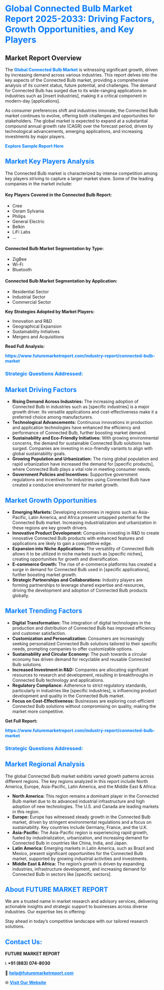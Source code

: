 <h1 style="color: #007BFF;">Global Connected Bulb Market Report 2025-2033: Driving Factors, Growth Opportunities, and Key Players</h1>

<section id="overview">
<h2>Market Report Overview</h2>
<p>The <a href="https://www.futuremarketreport.com/industry-report/connected-bulb-market" style="color: #007BFF; text-decoration: none;"><strong>Global Connected Bulb Market</strong></a> is witnessing significant growth, driven by increasing demand across various industries. This report delves into the key aspects of the Connected Bulb market, providing a comprehensive analysis of its current status, future potential, and challenges. The demand for Connected Bulb has surged due to its wide-ranging applications in industries such as [insert industries], making it a critical component in modern-day [applications].</p>
<p>As consumer preferences shift and industries innovate, the Connected Bulb market continues to evolve, offering both challenges and opportunities for stakeholders. The global market is expected to expand at a substantial compound annual growth rate (CAGR) over the forecast period, driven by technological advancements, emerging applications, and increasing investments by major players.</p>
</section>

<section id="overview">
<p><a href="https://www.futuremarketreport.com/request-sample/reportId=51159" style="color: #007BFF; text-decoration: none;"><strong>Explore Sample Report Here</strong></a></p>
</section>

<section id="key-players">
<h2 style="color: #007BFF;">Market Key Players Analysis</h2>
<p>The Connected Bulb market is characterized by intense competition among key players striving to capture a larger market share. Some of the leading companies in the market include:</p>
<h4>Key Players Covered in the Connected Bulb Report:</h4>
<ul><li>Cree</li><li>Osram Sylvania</li><li>Philips</li><li>General Electric</li><li>Belkin</li><li>LiFi Labs</li><li>...</li></ul>
<h4>Connected Bulb Market Segmentation by Type:</h4>
<ul><li>ZigBee</li><li>Wi-Fi</li><li>Bluetooth</li></ul>

<h4>Connected Bulb Market Segmentation by Application:</h4>
<ul><li>Residential Sector</li><li>Industrial Sector</li><li>Commercial Sector</li></ul>
<p><strong>Key Strategies Adopted by Market Players:</strong></p>
<ul>
<li>Innovation and R&D</li>
<li>Geographical Expansion</li>
<li>Sustainability Initiatives</li>
<li>Mergers and Acquisitions</li>
</ul>
</section>

<section>
<p><strong>Read Full Analysis: </strong></p><a href="https://www.futuremarketreport.com/industry-report/connected-bulb-market" style="color: #007BFF; text-decoration: none;"><strong>https://www.futuremarketreport.com/industry-report/connected-bulb-market</strong></a>
<h3 style="color: #007BFF;">Strategic Questions Addressed:</h3>
</section>

<section id="driving-factors">
<h2 style="color: #007BFF;">Market Driving Factors</h2>
<ul>
<li><strong>Rising Demand Across Industries:</strong> The increasing adoption of Connected Bulb in industries such as [specific industries] is a major growth driver. Its versatile applications and cost-effectiveness make it a preferred choice among manufacturers.</li>
<li><strong>Technological Advancements:</strong> Continuous innovations in production and application technologies have enhanced the efficiency and performance of Connected Bulb, further boosting market demand.</li>
<li><strong>Sustainability and Eco-Friendly Initiatives:</strong> With growing environmental concerns, the demand for sustainable Connected Bulb solutions has surged. Companies are investing in eco-friendly variants to align with global sustainability goals.</li>
<li><strong>Growing Population and Urbanization:</strong> The rising global population and rapid urbanization have increased the demand for [specific products], where Connected Bulb plays a vital role in meeting consumer needs.</li>
<li><strong>Government Policies and Incentives:</strong> Supportive government regulations and incentives for industries using Connected Bulb have created a conducive environment for market growth.</li>
</ul>
</section>

<section id="growth-opportunities">
<h2 style="color: #007BFF;">Market Growth Opportunities</h2>
<ul>
<li><strong>Emerging Markets:</strong> Developing economies in regions such as Asia-Pacific, Latin America, and Africa present untapped potential for the Connected Bulb market. Increasing industrialization and urbanization in these regions are key growth drivers.</li>
<li><strong>Innovative Product Development:</strong> Companies investing in R&D to create innovative Connected Bulb products with enhanced features and applications are likely to gain a competitive edge.</li>
<li><strong>Expansion into Niche Applications:</strong> The versatility of Connected Bulb allows it to be utilized in niche markets such as [specific niches], creating opportunities for growth and diversification.</li>
<li><strong>E-commerce Growth:</strong> The rise of e-commerce platforms has created a surge in demand for Connected Bulb used in [specific applications], further boosting market growth.</li>
<li><strong>Strategic Partnerships and Collaborations:</strong> Industry players are forming partnerships to leverage shared expertise and resources, driving the development and adoption of Connected Bulb products globally.</li>
</ul>
</section>

<section id="trending-factors">
<h2 style="color: #007BFF;">Market Trending Factors</h2>
<ul>
<li><strong>Digital Transformation:</strong> The integration of digital technologies in the production and distribution of Connected Bulb has improved efficiency and customer satisfaction.</li>
<li><strong>Customization and Personalization:</strong> Consumers are increasingly seeking personalized Connected Bulb solutions tailored to their specific needs, prompting companies to offer customizable options.</li>
<li><strong>Sustainability and Circular Economy:</strong> The push towards a circular economy has driven demand for recyclable and reusable Connected Bulb solutions.</li>
<li><strong>Increased Investment in R&D:</strong> Companies are allocating significant resources to research and development, resulting in breakthroughs in Connected Bulb technology and applications.</li>
<li><strong>Regulatory Compliance:</strong> Adherence to strict regulatory standards, particularly in industries like [specific industries], is influencing product development and quality in the Connected Bulb market.</li>
<li><strong>Focus on Cost-Effectiveness:</strong> Businesses are exploring cost-efficient Connected Bulb solutions without compromising on quality, making the market more competitive.</li>
</ul>
</section>

<section>
<p><strong>Get Full Report: </strong></p><a href="https://www.futuremarketreport.com/industry-report/connected-bulb-market" style="color: #007BFF; text-decoration: none;"><strong>https://www.futuremarketreport.com/industry-report/connected-bulb-market</strong></a>
<h3 style="color: #007BFF;">Strategic Questions Addressed:</h3>
</section>


<section id="regional-analysis">
<h2 style="color: #007BFF;">Market Regional Analysis</h2>
<p>The global Connected Bulb market exhibits varied growth patterns across different regions. The key regions analyzed in this report include North America, Europe, Asia-Pacific, Latin America, and the Middle East & Africa:</p>
<ul>
<li><strong>North America:</strong> This region remains a dominant player in the Connected Bulb market due to its advanced industrial infrastructure and high adoption of new technologies. The U.S. and Canada are leading markets in this region.</li>
<li><strong>Europe:</strong> Europe has witnessed steady growth in the Connected Bulb market, driven by stringent environmental regulations and a focus on sustainability. Key countries include Germany, France, and the U.K.</li>
<li><strong>Asia-Pacific:</strong> The Asia-Pacific region is experiencing rapid growth, fueled by industrialization, urbanization, and increasing demand for Connected Bulb in countries like China, India, and Japan.</li>
<li><strong>Latin America:</strong> Emerging markets in Latin America, such as Brazil and Mexico, present significant opportunities for the Connected Bulb market, supported by growing industrial activities and investments.</li>
<li><strong>Middle East & Africa:</strong> The region’s growth is driven by expanding industries, infrastructure development, and increasing demand for Connected Bulb in sectors like [specific sectors].</li>
</ul>
</section>

<footer>
<h2 style="color: #007BFF;">About FUTURE MARKET REPORT</h2>
<p>We are a trusted name in market research and advisory services, delivering actionable insights and strategic support to businesses across diverse industries. Our expertise lies in offering:</p>

<p>Stay ahead in today’s competitive landscape with our tailored research solutions.</p>

<h2 style="color: #007BFF;">Contact Us:</h2>
<p><strong>FUTURE MARKET REPORT</strong></p>
<p>📞 <strong>+91 (883) 074-8030</strong></p>
<p>📧 <strong><a href="mailto:help@futuremarketreport.com" style="color: #007BFF;">help@futuremarketreport.com</a></strong></p>
<p>🌐 <strong><a href="https://www.futuremarketreport.com/" style="color: #007BFF;">Visit Our Website</a></strong></p>
</footer>